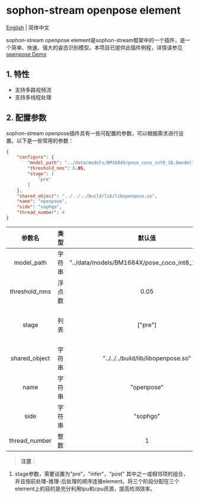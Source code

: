 # sophon-stream openpose element

[English](README_EN.md) | 简体中文

sophon-stream openpose element是sophon-stream框架中的一个插件，是一个简单、快速、强大的姿态识别模型。本项目已提供此插件例程，详情请参见 [openpose Demo](../../../samples/openpose/README.md)

## 1. 特性
* 支持多路视频流
* 支持多线程处理

## 2. 配置参数
sophon-stream openpose插件具有一些可配置的参数，可以根据需求进行设置。以下是一些常用的参数：

```json
{
    "configure": {
        "model_path": "../data/models/BM1684X/pose_coco_int8_1b.bmodel",
        "threshold_nms": 0.05,
        "stage": [
            "pre"
        ]
    },
    "shared_object": "../../../build/lib/libopenpose.so",
    "name": "openpose",
    "side": "sophgo",
    "thread_number": 4
}
```

|      参数名    |    类型    | 默认值 | 说明 |
|:-------------:| :-------: | :------------------:| :------------------------:|
|  model_path  |   字符串   | "../data/models/BM1684X/pose_coco_int8_1b.bmodel" | openpose模型路径 |
|  threshold_nms  |   浮点数   | 0.05 | 姿态识别NMS IOU阈值 |
|  stage    |   列表   | ["pre"]  | 标志前处理、推理、后处理三个阶段 |
|  shared_object |   字符串   |  "../../../build/lib/libopenpose.so"  | libopenpose 动态库路径 |
|     name    |    字符串     | "openpose" | element 名称 |
|     side    |    字符串     | "sophgo"| 设备类型 |
| thread_number |    整数     | 1 | 启动线程数 |

> **注意**：
1. stage参数，需要设置为"pre"，"infer"，"post" 其中之一或相邻项的组合，并且按前处理-推理-后处理的顺序连接element。将三个阶段分配在三个element上的目的是充分利用tpu和cpu资源，提高检测效率。
